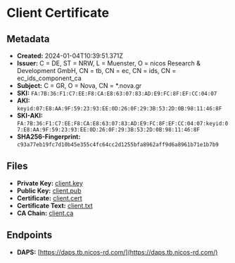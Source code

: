# Client Certificate

## Metadata

- **Created:** 2024-01-04T10:39:51.371Z
- **Issuer:** C = DE, ST = NRW, L = Muenster, O = nicos Research & Development GmbH, CN = tb, CN = ec, CN = ids, CN = ec_ids_component_ca
- **Subject:** C = GR, O = Nova, CN = *.nova.gr
- **SKI:** `FA:7B:36:F1:C7:EE:F8:CA:E8:63:07:83:AD:E9:FC:8F:EF:CC:04:07`
- **AKI:** `keyid:07:E8:AA:9F:59:23:93:EE:0D:26:0F:29:3B:53:2D:0B:98:11:46:8F`
- **SKI-AKI:** `FA:7B:36:F1:C7:EE:F8:CA:E8:63:07:83:AD:E9:FC:8F:EF:CC:04:07:keyid:07:E8:AA:9F:59:23:93:EE:0D:26:0F:29:3B:53:2D:0B:98:11:46:8F`
- **SHA256-Fingerprint:** `c93a77eb19fc7d10b45e355c4fc64cc2d1255bfa8962aff9d6a8961b71e1b7b9`

## Files

- **Private Key:** [client.key](client.key)
- **Public Key:** [client.pub](client.pub)
- **Certificate:** [client.cert](client.cert)
- **Certificate Text:** [client.txt](client.txt)
- **CA Chain:** [client.ca](client.ca)

## Endpoints

- **DAPS:** [https://daps.tb.nicos-rd.com/](https://daps.tb.nicos-rd.com/)
